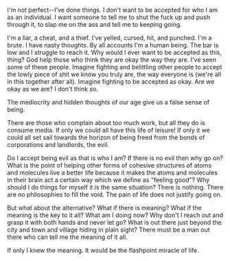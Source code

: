 I'm not perfect--I've done things. I don't want to be accepted for who I am as an individual. I want someone to tell me to shut the fuck up and push through it, to slap me on the ass and tell me to keeping going.

I'm a liar, a cheat, and a thief. I've yelled, cursed, hit, and punched. I'm a brute. I have nasty thoughts. By all accounts I'm a human being. The bar is low and I struggle to reach it. Why would I ever want to be accepted as this, thing? God help those who think they are okay the way they are. I've seen some of these people. Imagine fighting and belittling other people to accept the lowly piece of shit we know you truly are, the way everyone is (we're all in this together after all). Imagine fighting to be accepted as okay. Are we okay as we are? I don't think so. 

The mediocrity and hidden thoughts of our age give us a false sense of being. 

There are those who complain about too much work, but all they do is consume media. If only we could all have this life of leisure! If only it we could all set sail towards the horizon of being freed from the bonds of corporations and landlords, the evil.

Do I accept being evil as that is who I am? If there is no evil then why go on? What is the point of helping other forms of cohesive structures of atoms and molecules live a better life because it makes the atoms and molecules in their brain act a certain way which we define as "feeling good"? Why should I do things for myself it is the same situation? There is nothing. There are no philosophies to fill the void. The pain of life does not justify going on.

But what about the alternative? What if there is meaning? What if the meaning is the key to it all? What am I doing now? Why don't I reach out and grasp it with both hands and never let go? What is out there just beyond the city and town and village hiding in plain sight? There must be a man out there who can tell me the meaning of it all.

If only I knew the meaning. It would be the flashpoint miracle of life. 